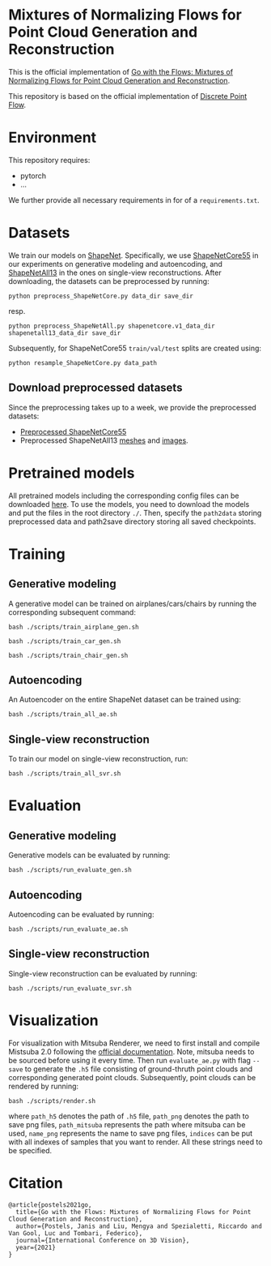 # Mixtures of Normalizing Flows for Point Cloud Generation and Reconstruction
This is the official implementation of [Go with the Flows: Mixtures of Normalizing Flows for Point Cloud Generation and Reconstruction](https://arxiv.org/abs/2106.03135).

This repository is based on the official implementation of [Discrete Point Flow](https://github.com/Regenerator/dpf-nets).

# Environment

This repository requires:

- pytorch
- ...

We further provide all necessary requirements in for of a `requirements.txt`.

# Datasets

We train our models on [ShapeNet](https://shapenet.org/). Specifically, we use [ShapeNetCore55](https://www.shapenet.org/download/shapenetcore) in our experiments on generative modeling and autoencoding, 
and [ShapeNetAll13](http://3d-r2n2.stanford.edu/) in the ones on single-view reconstructions. After downloading, the datasets can be preprocessed by running:

```python preprocess_ShapeNetCore.py data_dir save_dir```

resp.

```python preprocess_ShapeNetAll.py shapenetcore.v1_data_dir shapenetall13_data_dir save_dir```

Subsequently, for ShapeNetCore55 `train/val/test` splits are created using:

```python resample_ShapeNetCore.py data_path```

## Download preprocessed datasets

Since the preprocessing takes up to a week, we provide the preprocessed datasets:

- [Preprocessed ShapeNetCore55](https://data.vision.ee.ethz.ch/jpostels/go_with_the_flows/ShapeNetCore55v2_meshes_resampled.h5)
- Preprocessed ShapeNetAll13 [meshes](https://data.vision.ee.ethz.ch/jpostels/go_with_the_flows/ShapeNetAll13_meshes.h5) and [images](https://data.vision.ee.ethz.ch/jpostels/go_with_the_flows/ShapeNetAll13_images.h5).


# Pretrained models

All pretrained models including the corresponding config files can be downloaded [here](https://drive.google.com/drive/folders/1fkVBVqxy2_zTevwd3WdnROPreYke-zuU?usp=sharing).
To use the models, you need to download the models and put the files in the root directory `./`.
Then, specify the `path2data` storing preprocessed data and path2save directory storing all saved
checkpoints.
  
# Training

## Generative modeling

A generative model can be trained on airplanes/cars/chairs by running the corresponding subsequent command:
 
``` 
bash ./scripts/train_airplane_gen.sh
  
bash ./scripts/train_car_gen.sh
  
bash ./scripts/train_chair_gen.sh
```

## Autoencoding

An Autoencoder on the entire ShapeNet dataset can be trained using:

```
bash ./scripts/train_all_ae.sh
```

## Single-view reconstruction

To train our model on single-view reconstruction, run:

```
bash ./scripts/train_all_svr.sh
```

# Evaluation

## Generative modeling

Generative models can be evaluated by running:
 
```
bash ./scripts/run_evaluate_gen.sh
```

## Autoencoding

Autoencoding can be evaluated by running:

```
bash ./scripts/run_evaluate_ae.sh
```

## Single-view reconstruction

Single-view reconstruction can be evaluated by running:

```
bash ./scripts/run_evaluate_svr.sh
```

# Visualization

For visualization with Mitsuba Renderer, we need to first install and compile Mistsuba 2.0 following the [official documentation](https://www.mitsuba-renderer.org/). Note, mitsuba needs to be sourced before using it every time. Then run `evaluate_ae.py` with flag `--save` to generate the `.h5` file consisting
of ground-thruth point clouds and corresponding generated point clouds. Subsequently, point clouds can be rendered by running:

```
bash ./scripts/render.sh
```
where `path_h5` denotes the path of `.h5` file, `path_png` denotes the path to save png files, `path_mitsuba` represents the path where mitsuba can be used, `name_png` represents the name to save png files, `indices` can be put with all indexes of samples that you want to render. All these strings need to be specified.

# Citation

```
@article{postels2021go,
  title={Go with the Flows: Mixtures of Normalizing Flows for Point Cloud Generation and Reconstruction},
  author={Postels, Janis and Liu, Mengya and Spezialetti, Riccardo and Van Gool, Luc and Tombari, Federico},
  journal={International Conference on 3D Vision},
  year={2021}
}
```





